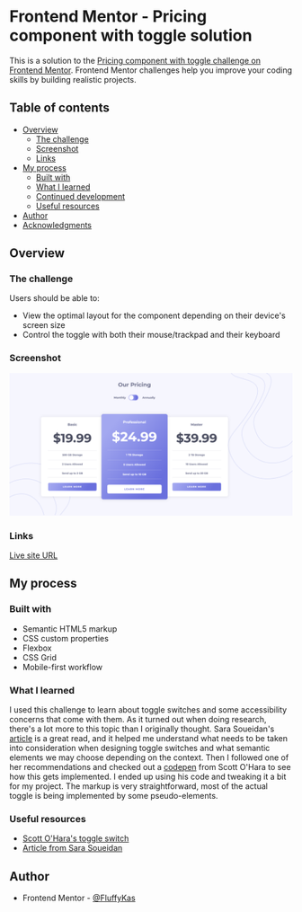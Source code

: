 # Frontend Mentor - Pricing component with toggle solution

This is a solution to the [Pricing component with toggle challenge on Frontend Mentor](https://www.frontendmentor.io/challenges/pricing-component-with-toggle-8vPwRMIC). Frontend Mentor challenges help you improve your coding skills by building realistic projects. 

## Table of contents

- [Overview](#overview)
  - [The challenge](#the-challenge)
  - [Screenshot](#screenshot)
  - [Links](#links)
- [My process](#my-process)
  - [Built with](#built-with)
  - [What I learned](#what-i-learned)
  - [Continued development](#continued-development)
  - [Useful resources](#useful-resources)
- [Author](#author)
- [Acknowledgments](#acknowledgments)

## Overview

### The challenge

Users should be able to:

- View the optimal layout for the component depending on their device's screen size
- Control the toggle with both their mouse/trackpad and their keyboard

### Screenshot

![](./screenshots/pricing-component-desktop.png)


### Links

[Live site URL](https://pricing-component-w-toggle-kas.netlify.app/)

## My process

### Built with

- Semantic HTML5 markup
- CSS custom properties
- Flexbox
- CSS Grid
- Mobile-first workflow

### What I learned

I used this challenge to learn about toggle switches and some accessibility concerns that come with them. As it turned out when doing research, there's a lot more to this topic than I originally thought. Sara Soueidan's [article](https://www.sarasoueidan.com/blog/toggle-switch-design/) is a great read, and it helped me understand what needs to be taken into consideration when designing toggle switches and what semantic elements we may choose depending on the context. Then I followed one of her recommendations and checked out a [codepen](https://codepen.io/scottohara/pen/zLZwNv) from Scott O'Hara to see how this gets implemented. I ended up using his code and tweaking it a bit for my project. The markup is very straightforward, most of the actual toggle is being implemented by some pseudo-elements.

### Useful resources

- [Scott O'Hara's toggle switch](https://codepen.io/scottohara/pen/zLZwNv) 
- [Article from Sara Soueidan](https://www.sarasoueidan.com/blog/toggle-switch-design/) 

## Author

- Frontend Mentor - [@FluffyKas](https://www.frontendmentor.io/profile/FluffyKas)



